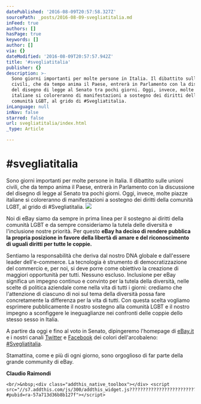 ```yaml
---
datePublished: '2016-08-09T20:57:58.327Z'
sourcePath: _posts/2016-08-09-svegliatitalia.md
inFeed: true
authors: []
hasPage: true
keywords: []
author: []
via: {}
dateModified: '2016-08-09T20:57:57.942Z'
title: '#svegliatitalia'
publisher: {}
description: >-
  Sono giorni importanti per molte persone in Italia. Il dibattito sulle unioni
  civili, che da tempo anima il Paese, entrerà in Parlamento con la discussione
  del disegno di legge al Senato tra pochi giorni. Oggi, invece, molte piazze
  italiane si coloreranno di manifestazioni a sostegno dei diritti della
  comunità LGBT, al grido di #Svegliatitalia.
inLanguage: null
inNav: false
starred: false
url: svegliatitalia/index.html
_type: Article

---
```

# \#svegliatitalia

Sono giorni importanti per molte persone in Italia. Il dibattito sulle unioni civili, che da tempo anima il Paese, entrerà in Parlamento con la discussione del disegno di legge al Senato tra pochi giorni. Oggi, invece, molte piazze italiane si coloreranno di manifestazioni a sostegno dei diritti della comunità LGBT, al grido di \#Svegliatitalia.
![](https://imgflo.herokuapp.com/graph/vahj1ThiexotieMo/09beba4bffa4d7d5cc50dcbec464bd65/croprotate.png?cropheight=270&cropwidth=698&degrees=0&input=https%3A%2F%2Fthe-grid-user-content.s3-us-west-2.amazonaws.com%2F3f5ca65e-adde-4f19-a4de-2f15f4835c94.png&x=0&y=64)

Noi di eBay siamo da sempre in prima linea per il sostegno ai diritti della comunità LGBT e da sempre consideriamo la tutela delle diversità e l'inclusione nostre priorità. Per questo **eBay ha deciso di rendere pubblica la propria posizione in favore della libertà di amare e del riconoscimento di uguali diritti per tutte le coppie.**

Sentiamo la responsabilità che deriva dal nostro DNA globale e dall'essere leader dell'e-commerce. La tecnologia è strumento di democratizzazione del commercio e, per noi, si deve porre come obiettivo la creazione di maggiori opportunità per tutti. Nessuno escluso. Inclusione per eBay significa un impegno continuo e convinto per la tutela della diversità, nelle scelte di politica aziendale come nella vita di tutti i giorni: crediamo che l'attenzione di ciascuno di noi sul tema della diversità possa fare concretamente la differenza per la vita di tutti. Con questa scelta vogliamo esprimere pubblicamente il nostro sostegno alla comunità LGBT e il nostro impegno a sconfiggere le ineguaglianze nei confronti delle coppie dello stesso sesso in Italia.

A partire da oggi e fino al voto in Senato, dipingeremo l'homepage di [eBay.it][0] e i nostri canali [Twitter][1] e [Facebook][2] dei colori dell'arcobaleno: [\#Svegliatitalia][3].

Stamattina, come e più di ogni giorno, sono orgoglioso di far parte della grande community di eBay.

**Claudio Raimondi**

    <br/>&nbsp;<div class="addthis_native_toolbox"></div> <script src="//s7.addthis.com/js/300/addthis_widget.js????????????????????????????????????#pubid=ra-57a713d36b8b127f"></script>



[0]: https://www.ebay.it/
[1]: http://twitter.com/ebay_italia
[2]: http://www.facebook.com/ebay.it
[3]: https://twitter.com/hashtag/svegliatitalia